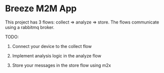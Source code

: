 Breeze M2M App
==============

This project has 3 flows: collect => analyze => store. The flows communicate using a rabbitmq broker.

TODO:

1. Connect your device to the collect flow

2. Implement analysis logic in the analyze flow

3. Store your messages in the store flow using m2x




